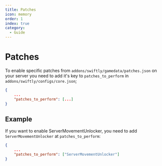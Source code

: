 ```yaml
---
title: Patches
icon: memory
order: 1
index: true
category:
  - Guide
---
```


# Patches

To enable specific patches from `addons/swiftly/gamedata/patches.json` on your server you need to add it's key to `patches_to_perform` in `addons/swiftly/configs/core.json`;

```json title="core.json"
{
    ...
    "patches_to_perform": [...]
}
```

## Example

If you want to enable ServerMovementUnlocker, you need to add `ServerMovementUnlocker` at `patches_to_perform`:

```json title="core.json"
{
    ...
    "patches_to_perform": ["ServerMovementUnlocker"]
}
```